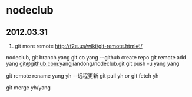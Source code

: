 # nodeclub

## 2012.03.31

   1. git more remote
   http://f2e.us/wiki/git-remote.html#!/

   nodeclub,
   git branch yang
   git co yang
   --github create repo
   git remote add yang git@github.com:yangjiandong/nodeclub.git
   git push -u yang yang
   
   git remote rename yang yh
   --远程更新
   git pull yh
   or
   git fetch yh

   git merge yh/yang

   




